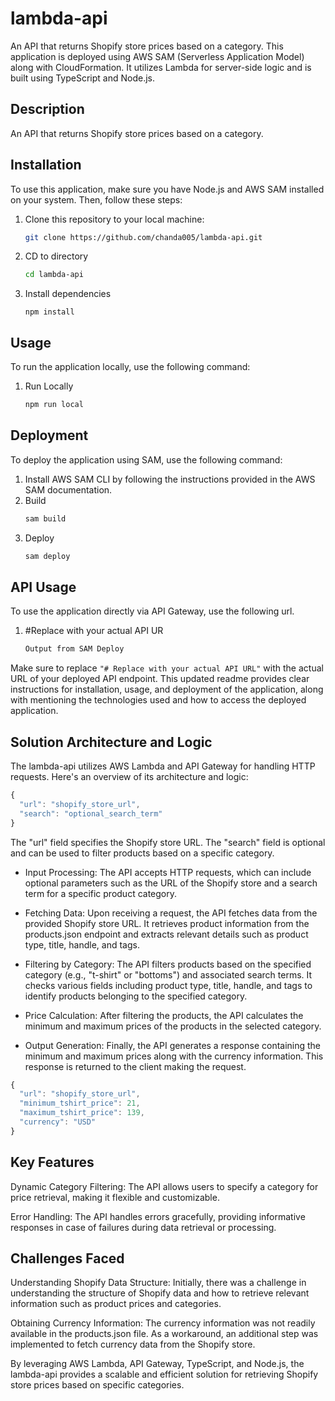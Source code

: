 # lambda-api

An API that returns Shopify store prices based on a category. This application is deployed using AWS SAM (Serverless Application Model) along with CloudFormation. It utilizes Lambda for server-side logic and is built using TypeScript and Node.js.

## Description

An API that returns Shopify store prices based on a category.

## Installation

To use this application, make sure you have Node.js and AWS SAM installed on your system. Then, follow these steps:

1. Clone this repository to your local machine:

   ```bash
   git clone https://github.com/chanda005/lambda-api.git

2. CD to directory
    ```bash
   cd lambda-api
3. Install dependencies
    ```
   npm install

## Usage
To run the application locally, use the following command:
1. Run Locally
    ```bash
    npm run local

## Deployment
To deploy the application using SAM, use the following command:
1. Install AWS SAM CLI by following the instructions provided in the AWS SAM documentation.
2. Build
    ```bash
    sam build
3. Deploy
    ```bash
    sam deploy

## API Usage
To use the application directly via API Gateway, use the following url.
1. #Replace with your actual API UR
    ```bash
    Output from SAM Deploy

Make sure to replace `"# Replace with your actual API URL"` with the actual URL of your deployed API endpoint. This updated readme provides clear instructions for installation, usage, and deployment of the application, along with mentioning the technologies used and how to access the deployed application.


## Solution Architecture and Logic
The lambda-api utilizes AWS Lambda and API Gateway for handling HTTP requests. Here's an overview of its architecture and logic:

```javascript
{
  "url": "shopify_store_url",
  "search": "optional_search_term"
}
```

The "url" field specifies the Shopify store URL.
The "search" field is optional and can be used to filter products based on a specific category.

* Input Processing: The API accepts HTTP requests, which can include optional parameters such as the URL of the Shopify store and a search term for a specific product category.

* Fetching Data: Upon receiving a request, the API fetches data from the provided Shopify store URL. It retrieves product information from the products.json endpoint and extracts relevant details such as product type, title, handle, and tags.

* Filtering by Category: The API filters products based on the specified category (e.g., "t-shirt" or "bottoms") and associated search terms. It checks various fields including product type, title, handle, and tags to identify products belonging to the specified category.

* Price Calculation: After filtering the products, the API calculates the minimum and maximum prices of the products in the selected category.

* Output Generation: Finally, the API generates a response containing the minimum and maximum prices along with the currency information. This response is returned to the client making the request.

```javascript
{
  "url": "shopify_store_url",
  "minimum_tshirt_price": 21,
  "maximum_tshirt_price": 139,
  "currency": "USD"
}
```

## Key Features
Dynamic Category Filtering: The API allows users to specify a category for price retrieval, making it flexible and customizable.

Error Handling: The API handles errors gracefully, providing informative responses in case of failures during data retrieval or processing.

## Challenges Faced
Understanding Shopify Data Structure: Initially, there was a challenge in understanding the structure of Shopify data and how to retrieve relevant information such as product prices and categories.

Obtaining Currency Information: The currency information was not readily available in the products.json file. As a workaround, an additional step was implemented to fetch currency data from the Shopify store.

By leveraging AWS Lambda, API Gateway, TypeScript, and Node.js, the lambda-api provides a scalable and efficient solution for retrieving Shopify store prices based on specific categories.